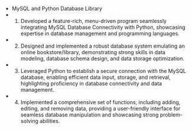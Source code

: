 -	MySQL and Python Database Library
- 1. Developed a feature-rich, menu-driven program seamlessly integrating MySQL Database Connectivity with Python, showcasing expertise in database management and programming languages.
- 2. Designed and implemented a robust database system emulating an online bookstore/library, demonstrating strong skills in data modeling, database schema design, and data storage optimization.
- 3. Leveraged Python to establish a secure connection with the MySQL database, enabling efficient data input, storage, and retrieval, highlighting proficiency in database connectivity and data management.
- 4. Implemented a comprehensive set of functions, including adding, editing, and removing data, providing a user-friendly interface for seamless database manipulation and showcasing strong problem-solving abilities.

